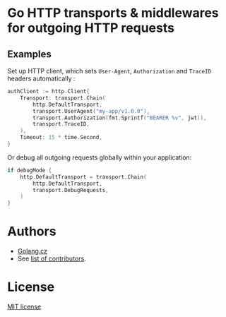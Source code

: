 # Go HTTP transports & middlewares for outgoing HTTP requests

## Examples

Set up HTTP client, which sets `User-Agent`, `Authorization` and `TraceID` headers automatically :
```go
authClient := http.Client{
    Transport: transport.Chain(
        http.DefaultTransport,
        transport.UserAgent("my-app/v1.0.0"),
        transport.Authorization(fmt.Sprintf("BEARER %v", jwt)),
        transport.TraceID,
    ),
    Timeout: 15 * time.Second,
}
```

Or debug all outgoing requests globally within your application:
```go
if debugMode {
    http.DefaultTransport = transport.Chain(
        http.DefaultTransport,
        transport.DebugRequests,
    )
}
```

# Authors
- [Golang.cz](https://golang.cz/)
- See [list of contributors](https://github.com/golang-cz/transport/graphs/contributors).

# License
[MIT license](./LICENSE)
